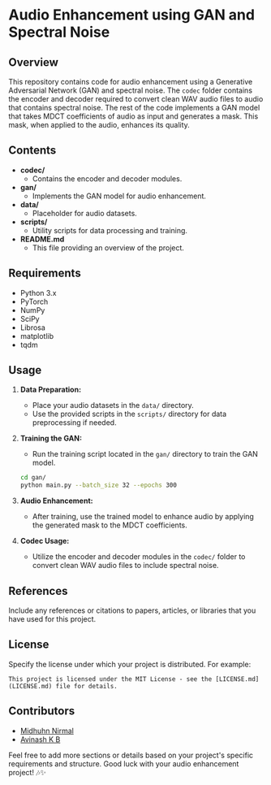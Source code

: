# Audio Enhancement using GAN and Spectral Noise

## Overview

This repository contains code for audio enhancement using a Generative Adversarial Network (GAN) and spectral noise. The `codec` folder contains the encoder and decoder required to convert clean WAV audio files to audio that contains spectral noise. The rest of the code implements a GAN model that takes MDCT coefficients of audio as input and generates a mask. This mask, when applied to the audio, enhances its quality.

## Contents

- **codec/**
  - Contains the encoder and decoder modules.
- **gan/**
  - Implements the GAN model for audio enhancement.
- **data/**
  - Placeholder for audio datasets.
- **scripts/**
  - Utility scripts for data processing and training.
- **README.md**
  - This file providing an overview of the project.

## Requirements

- Python 3.x
- PyTorch
- NumPy
- SciPy
- Librosa
- matplotlib
- tqdm

<!-- You can install the required Python packages using the following command:
```bash
pip install -r requirements.txt
``` -->

## Usage

1. **Data Preparation:**
   - Place your audio datasets in the `data/` directory.
   - Use the provided scripts in the `scripts/` directory for data preprocessing if needed.

2. **Training the GAN:**
   - Run the training script located in the `gan/` directory to train the GAN model.
   ```bash
   cd gan/
   python main.py --batch_size 32 --epochs 300
   ```

3. **Audio Enhancement:**
   - After training, use the trained model to enhance audio by applying the generated mask to the MDCT coefficients.

4. **Codec Usage:**
   - Utilize the encoder and decoder modules in the `codec/` folder to convert clean WAV audio files to include spectral noise.

## References

Include any references or citations to papers, articles, or libraries that you have used for this project.

## License

Specify the license under which your project is distributed. For example:
```
This project is licensed under the MIT License - see the [LICENSE.md](LICENSE.md) file for details.
```

## Contributors

- [Midhuhn Nirmal](https://github.com/MidhunNirmal)
- [Avinash K B](https://github.com/avinash-panikkan)

Feel free to add more sections or details based on your project's specific requirements and structure. Good luck with your audio enhancement project! 🎶✨